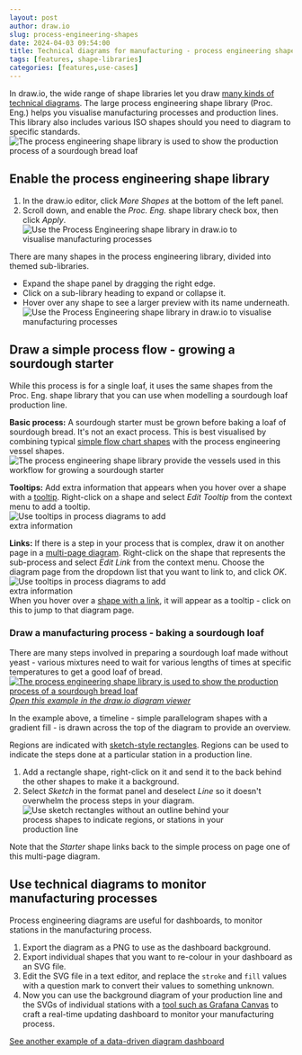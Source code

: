 ```yaml
---
layout: post
author: draw.io
slug: process-engineering-shapes
date: 2024-04-03 09:54:00
title: Technical diagrams for manufacturing - process engineering shape library
tags: [features, shape-libraries]
categories: [features,use-cases]
---
```


In draw.io, the wide range of shape libraries let you draw [many kinds of technical diagrams](/blog/types-of-technical-diagrams.html). The large process engineering shape library (Proc. Eng.) helps you visualise manufacturing processes and production lines. This library also includes various ISO shapes should you need to diagram to specific standards. 
<br /><img src="/assets/img/blog/sourdough-process.png" style="width=100%;max-width:600px;height:auto;" alt="The process engineering shape library is used to show the production process of a sourdough bread loaf">

## Enable the process engineering shape library
1. In the draw.io editor, click _More Shapes_ at the bottom of the left panel. 
2. Scroll down, and enable the _Proc. Eng._ shape library check box, then click _Apply_. 
<br /><img src="/assets/img/blog/shape-library-process-engineering.png" style="width=100%;max-width:400px;height:auto;" alt="Use the Process Engineering shape library in draw.io to visualise manufacturing processes">

There are many shapes in the process engineering library, divided into themed sub-libraries. 
* Expand the shape panel by dragging the right edge. 
* Click on a sub-library heading to expand or collapse it.
* Hover over any shape to see a larger preview with its name underneath.
<br /><img src="/assets/img/blog/shape-libraries-proc-eng.png" style="width=100%;max-width:600px;height:auto;" alt="Use the Process Engineering shape library in draw.io to visualise manufacturing processes">

## Draw a simple process flow - growing a sourdough starter

While this process is for a single loaf, it uses the same shapes from the Proc. Eng. shape library that you can use when modelling a sourdough loaf production line. 

**Basic process:** A sourdough starter must be grown before baking a loaf of sourdough bread. It's not an exact process. This is best visualised by combining typical [simple flow chart shapes](/doc/getting-started-basic-flow-chart.html) with the process engineering vessel shapes.
<br /><img src="/assets/img/blog/sourdough-starter-process.png" style="width=100%;max-width:500px;height:auto;" alt="The process engineering shape library provide the vessels used in this workflow for growing a sourdough starter">

**Tooltips:** Add extra information that appears when you hover over a shape with a [tooltip](/doc/faq/tooltips.html). Right-click on a shape and select _Edit Tooltip_ from the context menu to add a tooltip. 
<br /><img src="/assets/img/blog/sourdough-starter-process-tooltip.png" style="width=100%;max-width:300px;height:auto;" alt="Use tooltips in process diagrams to add extra information">

**Links:** If there is a step in your process that is complex, draw it on another page in a [multi-page diagram](/blog/multiple-page-diagrams.html). Right-click on the shape that represents the sub-process and select _Edit Link_ from the context menu. Choose the diagram page from the dropdown list that you want to link to, and click _OK_.
<br /><img src="/assets/img/blog/sourdough-starter-process-link.png" style="width=100%;max-width:300px;height:auto;" alt="Use tooltips in process diagrams to add extra information">
<br />When you hover over a [shape with a link](/doc/faq/insert-text-link.html), it will appear as a tooltip - click on this to jump to that diagram page.

### Draw a manufacturing process - baking a sourdough loaf
There are many steps involved in preparing a sourdough loaf made without yeast - various mixtures need to wait for various lengths of times at specific temperatures to get a good loaf of bread. 
<br />[<img src="/assets/img/blog/sourdough-process.png" style="width=100%;max-width:600px;height:auto;" alt="The process engineering shape library is used to show the production process of a sourdough bread loaf">](https://viewer.diagrams.net/?lightbox=1&highlight=0000ff&edit=_blank&layers=1&nav=1&page=4&title=#Uhttps%3A%2F%2Fraw.githubusercontent.com%2Fjgraph%2Fdrawio-diagrams%2Fdev%2Fblog%2Fsourdough-process.drawio)
<br />[_Open this example in the draw.io diagram viewer_](https://viewer.diagrams.net/?lightbox=1&highlight=0000ff&edit=_blank&layers=1&nav=1&page=4&title=#Uhttps%3A%2F%2Fraw.githubusercontent.com%2Fjgraph%2Fdrawio-diagrams%2Fdev%2Fblog%2Fsourdough-process.drawio)

In the example above, a timeline - simple parallelogram shapes with a gradient fill - is drawn across the top of the diagram to provide an overview. 

Regions are indicated with [sketch-style rectangles](/doc/faq/sketch-style-fill-patterns.html). Regions can be used to indicate the steps done at a particular station in a production line. 
1. Add a rectangle shape, right-click on it and send it to the back behind the other shapes to make it a background. 
2. Select _Sketch_ in the format panel and deselect _Line_ so it doesn't overwhelm the process steps in your diagram. 
<br /><img src="/assets/img/blog/sourdough-process-region.png" style="width=100%;max-width:400px;height:auto;" alt="Use sketch rectangles without an outline behind your process shapes to indicate regions, or stations in your production line">

Note that the _Starter_ shape links back to the simple process on page one of this multi-page diagram.

## Use technical diagrams to monitor manufacturing processes

Process engineering diagrams are useful for dashboards, to monitor stations in the manufacturing process. 

1. Export the diagram as a PNG to use as the dashboard background. 
2. Export individual shapes that you want to re-colour in your dashboard as an SVG file. 
3. Edit the SVG file in a text editor, and replace the ``stroke`` and ``fill`` values with a question mark to convert their values to something unknown. 
4. Now you can use the background diagram of your production line and the SVGs of individual stations with a [tool such as Grafana Canvas](https://grafana.com/docs/grafana/latest/panels-visualizations/visualizations/canvas/) to craft a real-time updating dashboard to monitor your manufacturing process.

[See another example of a data-driven diagram dashboard](/blog/data-driven-diagrams.html)